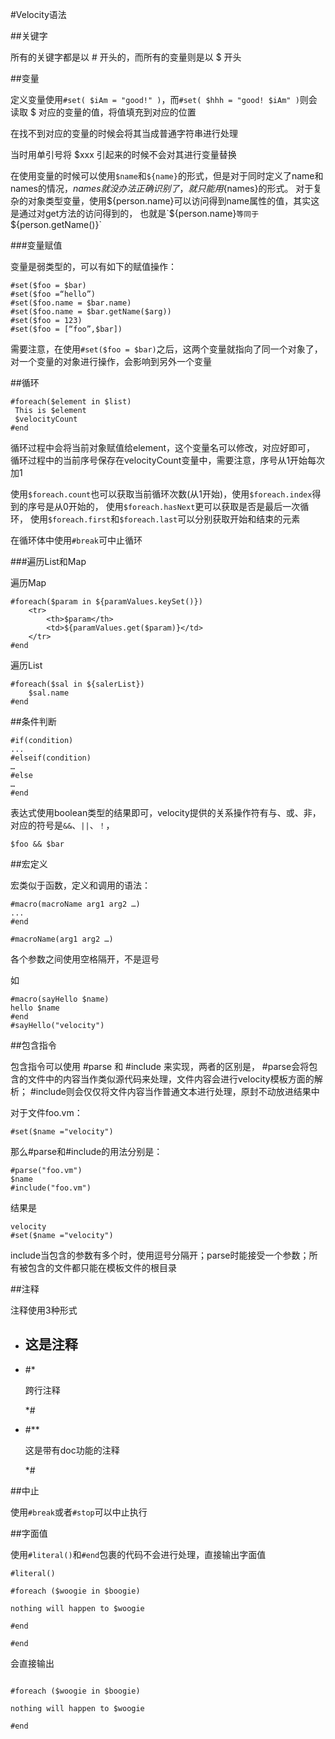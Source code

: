 #Velocity语法

##关键字

所有的关键字都是以 # 开头的，而所有的变量则是以 $ 开头

##变量

定义变量使用`#set( $iAm = "good!" )`，而`#set( $hhh = "good! $iAm" )`则会读取 $ 对应的变量的值，将值填充到对应的位置

在找不到对应的变量的时候会将其当成普通字符串进行处理

当时用单引号将 $xxx 引起来的时候不会对其进行变量替换

在使用变量的时候可以使用`$name`和`${name}`的形式，但是对于同时定义了name和names的情况，$names就没办法正确识别了，
就只能用${names}的形式。
对于复杂的对象类型变量，使用${person.name}可以访问得到name属性的值，其实这是通过对get方法的访问得到的，
也就是`${person.name}`等同于`${person.getName()}`

###变量赋值

变量是弱类型的，可以有如下的赋值操作：

```
#set($foo = $bar)
#set($foo =“hello”)
#set($foo.name = $bar.name)
#set($foo.name = $bar.getName($arg))
#set($foo = 123)
#set($foo = [“foo”,$bar])
```

需要注意，在使用`#set($foo = $bar)`之后，这两个变量就指向了同一个对象了，对一个变量的对象进行操作，会影响到另外一个变量

##循环

```
#foreach($element in $list)
 This is $element
 $velocityCount
#end
```

循环过程中会将当前对象赋值给element，这个变量名可以修改，对应好即可，
循环过程中的当前序号保存在velocityCount变量中，需要注意，序号从1开始每次加1

使用`$foreach.count`也可以获取当前循环次数(从1开始)，使用`$foreach.index`得到的序号是从0开始的，
使用`$foreach.hasNext`更可以获取是否是最后一次循环，
使用`$foreach.first`和`$foreach.last`可以分别获取开始和结束的元素

在循环体中使用`#break`可中止循环

###遍历List和Map

遍历Map

```
#foreach($param in ${paramValues.keySet()})
    <tr>
        <th>$param</th>
        <td>${paramValues.get($param)}</td>
    </tr>
#end
```

遍历List

```
#foreach($sal in ${salerList})
    $sal.name
#end
```

##条件判断

```
#if(condition)
...
#elseif(condition)
…
#else
…
#end
```

表达式使用boolean类型的结果即可，velocity提供的关系操作符有与、或、非，对应的符号是`&&`、`||`、`！`，

```
$foo && $bar
```

##宏定义

宏类似于函数，定义和调用的语法：

```
#macro(macroName arg1 arg2 …)
...
#end
```

```
#macroName(arg1 arg2 …)
```

各个参数之间使用空格隔开，不是逗号

如

```
#macro(sayHello $name)
hello $name
#end
#sayHello("velocity")
```

##包含指令

包含指令可以使用 #parse 和 #include 来实现，两者的区别是，
#parse会将包含的文件中的内容当作类似源代码来处理，文件内容会进行velocity模板方面的解析；
#include则会仅仅将文件内容当作普通文本进行处理，原封不动放进结果中

对于文件foo.vm：

```
#set($name ="velocity")
```

那么#parse和#include的用法分别是：

```
#parse("foo.vm")
$name
#include("foo.vm")
```

结果是

```
velocity
#set($name ="velocity")
```

include当包含的参数有多个时，使用逗号分隔开；parse时能接受一个参数；所有被包含的文件都只能在模板文件的根目录

##注释

注释使用3种形式

- ## 这是注释
- #*

  跨行注释

  *#
- #**

  这是带有doc功能的注释

  *#

##中止

使用`#break`或者`#stop`可以中止执行


##字面值

使用`#literal()`和`#end`包裹的代码不会进行处理，直接输出字面值

```
#literal()

#foreach ($woogie in $boogie)

nothing will happen to $woogie

#end

#end
```

会直接输出

```

#foreach ($woogie in $boogie)

nothing will happen to $woogie

#end

```